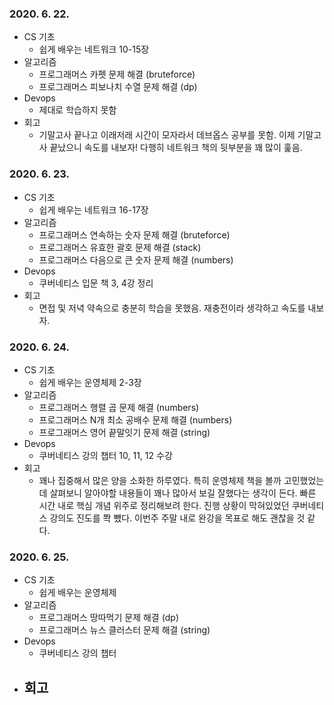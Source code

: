 ### 2020. 6. 22.
- CS 기초
    - 쉽게 배우는 네트워크 10-15장
- 알고리즘
    - 프로그래머스 카펫 문제 해결 (bruteforce)
    - 프로그래머스 피보나치 수열 문제 해결 (dp)
- Devops
    - 제대로 학습하지 못함
- 회고
    - 기말고사 끝나고 이래저래 시간이 모자라서 데브옵스 공부를 못함. 이제 기말고사 끝났으니 속도를 내보자! 다행히 네트워크 책의 뒷부분을 꽤 많이 훑음.

### 2020. 6. 23.
- CS 기초
    - 쉽게 배우는 네트워크 16-17장
- 알고리즘
    - 프로그래머스 연속하는 숫자 문제 해결 (bruteforce)
    - 프로그래머스 유효한 괄호 문제 해결 (stack)
    - 프로그래머스 다음으로 큰 숫자 문제 해결 (numbers)
- Devops
    - 쿠버네티스 입문 책 3, 4강 정리
- 회고
    - 면접 및 저녁 약속으로 충분히 학습을 못했음. 재충전이라 생각하고 속도를 내보자.

### 2020. 6. 24.
- CS 기초
    - 쉽게 배우는 운영체제 2-3장
- 알고리즘
    - 프로그래머스 행렬 곱 문제 해결 (numbers)
    - 프로그래머스 N개 최소 공배수 문제 해결 (numbers)
    - 프로그래머스 영어 끝말잇기 문제 해결 (string)
- Devops
    - 쿠버네티스 강의 챕터 10, 11, 12 수강
- 회고
    - 꽤나 집중해서 많은 양을 소화한 하루였다. 특히 운영체제 책을 볼까 고민했었는데 살펴보니 알아야할 내용들이 꽤나 많아서 보길 잘했다는 생각이 든다. 빠른 시간 내로 핵심 개념 위주로 정리해보려 한다. 진행 상황이 막혀있었던 쿠버네티스 강의도 진도를 쫙 뺐다. 이번주 주말 내로 완강을 목표로 해도 괜찮을 것 같다.

### 2020. 6. 25.
- CS 기초
    - 쉽게 배우는 운영체제 
- 알고리즘
    - 프로그래머스 땅따먹기 문제 해결 (dp)
    - 프로그래머스 뉴스 클러스터 문제 해결 (string)
- Devops
    - 쿠버네티스 강의 챕터 
- 회고
    - 
